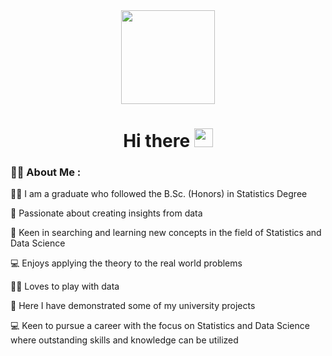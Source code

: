 <!--
**menashabs/menashabs** is a ✨ _special_ ✨ repository because its `README.md` (this file) appears on your GitHub profile.

Here are some ideas to get you started:

### Hi there 👋

- 🔭 I’m currently working on ...
- 🌱 I’m currently learning ...
- 👯 I’m looking to collaborate on ...
- 🤔 I’m looking for help with ...
- 💬 Ask me about ...
- 📫 How to reach me: ...
- 😄 Pronouns: ...
- ⚡ Fun fact: ...
-->



<div id="header" align="center">
  <img src="https://media.giphy.com/media/mgLnIcUJczka341SZV/giphy.gif", width="150"/>
</div>

<h1 align="center">
  Hi there
  <img src="https://media.giphy.com/media/hvRJCLFzcasrR4ia7z/giphy.gif" width="30px"/>
</h1>

### :woman_technologist: About Me :

:woman_student: I am a graduate who followed the B.Sc. (Honors) in Statistics Degree

:star_struck: Passionate about creating insights from data

:book: Keen in searching and learning new concepts in the field of Statistics and Data Science

:computer: Enjoys applying the theory to the real world problems

:woman_juggling: Loves to play with data

:open_file_folder: Here I have demonstrated some of my university projects

:computer: Keen to pursue a career with the focus on Statistics and Data Science where outstanding skills and knowledge can be utilized



